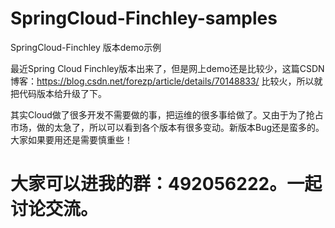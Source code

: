 # SpringCloud-Finchley-samples
SpringCloud-Finchley 版本demo示例

最近Spring Cloud Finchley版本出来了，但是网上demo还是比较少，这篇CSDN博客：https://blog.csdn.net/forezp/article/details/70148833/ 比较火，所以就把代码版本给升级了下。

其实Cloud做了很多开发不需要做的事，把运维的很多事给做了。又由于为了抢占市场，做的太急了，所以可以看到各个版本有很多变动。新版本Bug还是蛮多的。大家如果要用还是需要慎重些！


# 大家可以进我的群：492056222。一起讨论交流。
